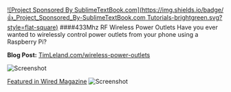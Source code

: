 [![Project Sponsored By SublimeTextBook.com](https://img.shields.io/badge/👍_Project_Sponsored_By-SublimeTextBook.com Tutorials-brightgreen.svg?style=flat-square)](https://SublimeTextBook.com/friend/TIM)
####433Mhz RF Wireless Power Outlets
Have you ever wanted to wirelessly control power outlets from your phone using a Raspberry Pi? 

**Blog Post:** [TimLeland.com/wireless-power-outlets](http://timleland.com/wireless-power-outlets/)

![Screenshot](http://i0.wp.com/timleland.com/wp-content/uploads/2014/12/15721754859_1301df94c1_o-e1417497266426-225x300.jpg?resize=225%2C300)


[Featured in Wired Magazine](http://www.wired.co.uk/magazine/archive/2016/05/how-to/raspberry-pi-power-outlets-tutorial)
![Screenshot](https://i1.wp.com/timleland.com/wp-content/uploads/2014/12/Wired.jpg?zoom=2&resize=750%2C410&ssl=1)
